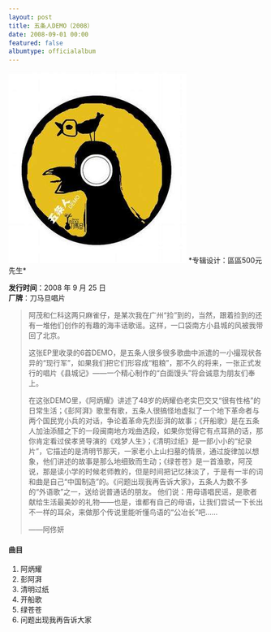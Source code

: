 ```yaml
---
layout: post
title: 五条人DEMO（2008）
date: 2008-09-01 00:00
featured: false
albumtype: officialalbum
---
```


<img src="/assets/imgs/demo2008.jpg">
*专辑设计：區區500元先生*

**发行时间**：2008 年 9 月 25 日  
**厂牌**：刀马旦唱片

> 阿茂和仁科这两只麻雀仔，是某次我在广州“捡”到的，当然，跟着捡到的还有一堆他们创作的有趣的海丰话歌谣。这样，一口袋南方小县城的风被我带回了北京。
>
> 这张EP里收录的6首DEMO，是五条人很多很多歌曲中派遣的一小撮现状各异的“现行军”，如果我们把它们形容成“粗粮”，那不久的将来，一张正式发行的唱片《县城记》——一个精心制作的“白面馒头”将会诚意为朋友们奉上。
>
> 在这张DEMO里，《阿炳耀》讲述了48岁的炳耀伯老实巴交又“很有性格”的日常生活；《彭阿湃》歌里有歌，五条人很搞怪地虚拟了一个地下革命者与两个国民党小兵的对话，争论着革命先烈彭湃的故事；《开船歌》是在五条人加油添醋之下的一段闽南地方戏曲选段，如果你觉得它有点耳熟的话，那你肯定看过侯孝贤导演的《戏梦人生》；《清明过纸》是一部小小的“纪录片”，它描述的是清明节那天，一家老小上山扫墓的情景，通过旋律加以想象，他们讲述的故事是那么地细致而生动；《绿苍苍》是一首渔歌，阿茂说，那是读小学的时候老师教的，但是时间把记忆抹淡了，于是有一半的词和曲是自己“中国制造”的。《问题出现我再告诉大家》，五条人为数不多的“外语歌”之一，送给说普通话的朋友。
> 他们说：用母语唱民谣，是歌者献给生活最美妙的礼物——也是，谁都有自己的母语，让我们尝试一下长出不一样的耳朵，来做那个传说里能听懂鸟语的“公冶长”吧……
>
> ——阿佟妍

#### 曲目

1. 阿炳耀
2. 彭阿湃
3. 清明过纸
4. 开船歌
5. 绿苍苍
6. 问题出现我再告诉大家
